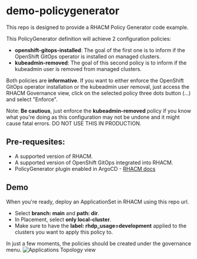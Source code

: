 # demo-policygenerator

This repo is designed to provide a RHACM Policy Generator code example.

This PolicyGenerator definition will achieve 2 configuration policies:
 - **openshift-gitops-installed**: The goal of the first one is to inform if the OpenShift GitOps operator is installed on managed clusters. 
 - **kubeadmin-removed**: The goal of this second policy is to inform if the kubeadmin user is removed from managed clusters.

Both policies are **informative**. If you want to either enforce the OpenShift GitOps operator installation or the kubeadmin user removal, just access the RHACM Governance view, click on the selected policy three dots button (...) and select "Enforce".

Note: **Be cautious**, just enforce the **kubeadmin-removed** policy if you know what you're doing as this configuration may not be undone and it might cause fatal errors. DO NOT USE THIS IN PRODUCTION.
 
## Pre-requesites: ##

- A supported version of RHACM.
- A supported version of OpenShift GitOps integrated into RHACM.
- PolicyGenerator plugin enabled in ArgoCD - [RHACM docs](https://docs.redhat.com/en/documentation/red_hat_advanced_cluster_management_for_kubernetes/2.12/html/gitops/gitops-overview#gitops-policy-definitions)


## Demo ##
When you're ready, deploy an ApplicationSet in RHACM using this repo url. 
- Select **branch: main** and **path: dir**.
- In Placement, select __only local-cluster__.
- Make sure to have the **label: rhdp_usage=development** applied to the clusters you want to apply this policy to.

In just a few moments, the policies should be created under the governance menu.
![Applications Topology view](https://github.com/levenhagen/demo-policygenerator/blob/main/dir/img/image.png?raw=true)

